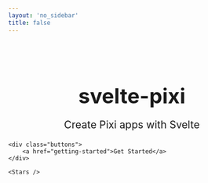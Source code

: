 ```yaml
---
layout: 'no_sidebar'
title: false
---
```


<script>
    import Stars from '../components/Stars/Stars.svelte'
</script>

<div class="hero">
    <div class="banner">
        <h1>svelte-pixi</h1>
        <p>Create Pixi apps with Svelte</p>
    </div>

    <div class="buttons">
        <a href="getting-started">Get Started</a>
    </div>

    <Stars />

</div>

<style>
    .banner h1 {
      text-align: center;
      margin-bottom: 0;
      font-size: 3em;
    }

    .banner{
        flex: 1 0 auto;
        margin-top: 100px;
    }

    .banner p{
        font-size: 1.5em;
        text-align: center;
    }

    .buttons{
        flex: 0 0 auto;
        text-align: center;
        margin-bottom: 100px;
    }

    .buttons a{
        display: inline-block;
        padding: 10px;
        color: white;
        background: var(--primary);
        text-decoration: none;
        opacity: 1;
        border-radius: 3px;
    }

    .buttons a:hover{
        opacity: .8;
    }
</style>
